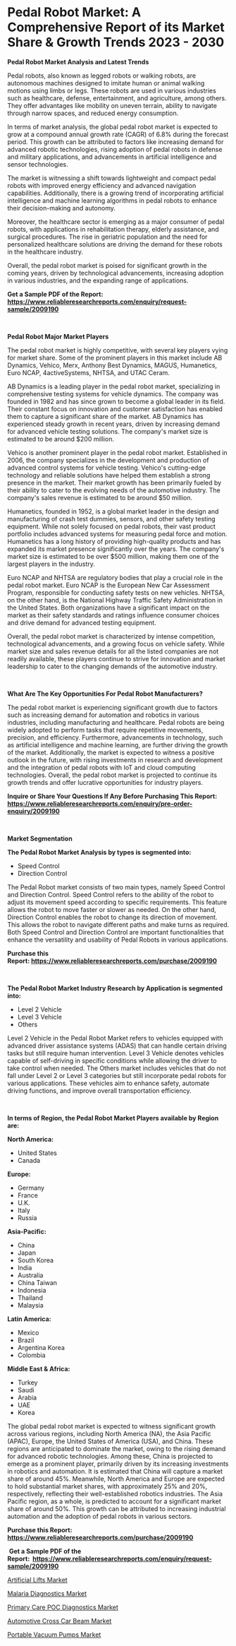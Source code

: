 <p><h1>Pedal Robot Market: A Comprehensive Report of its Market Share & Growth Trends 2023 - 2030</h1></p><p><strong>Pedal Robot Market Analysis and Latest Trends</strong></p>
<p><p>Pedal robots, also known as legged robots or walking robots, are autonomous machines designed to imitate human or animal walking motions using limbs or legs. These robots are used in various industries such as healthcare, defense, entertainment, and agriculture, among others. They offer advantages like mobility on uneven terrain, ability to navigate through narrow spaces, and reduced energy consumption.</p><p>In terms of market analysis, the global pedal robot market is expected to grow at a compound annual growth rate (CAGR) of 6.8% during the forecast period. This growth can be attributed to factors like increasing demand for advanced robotic technologies, rising adoption of pedal robots in defense and military applications, and advancements in artificial intelligence and sensor technologies.</p><p>The market is witnessing a shift towards lightweight and compact pedal robots with improved energy efficiency and advanced navigation capabilities. Additionally, there is a growing trend of incorporating artificial intelligence and machine learning algorithms in pedal robots to enhance their decision-making and autonomy.</p><p>Moreover, the healthcare sector is emerging as a major consumer of pedal robots, with applications in rehabilitation therapy, elderly assistance, and surgical procedures. The rise in geriatric population and the need for personalized healthcare solutions are driving the demand for these robots in the healthcare industry.</p><p>Overall, the pedal robot market is poised for significant growth in the coming years, driven by technological advancements, increasing adoption in various industries, and the expanding range of applications.</p></p>
<p><strong>Get a Sample PDF of the Report:&nbsp; <a href="https://www.reliableresearchreports.com/enquiry/request-sample/2009190">https://www.reliableresearchreports.com/enquiry/request-sample/2009190</a></strong></p>
<p>&nbsp;</p>
<p><strong>Pedal Robot Major Market Players</strong></p>
<p><p>The pedal robot market is highly competitive, with several key players vying for market share. Some of the prominent players in this market include AB Dynamics, Vehico, Merx, Anthony Best Dynamics, MAGUS, Humanetics, Euro NCAP, 4activeSystems, NHTSA, and UTAC Ceram.</p><p>AB Dynamics is a leading player in the pedal robot market, specializing in comprehensive testing systems for vehicle dynamics. The company was founded in 1982 and has since grown to become a global leader in its field. Their constant focus on innovation and customer satisfaction has enabled them to capture a significant share of the market. AB Dynamics has experienced steady growth in recent years, driven by increasing demand for advanced vehicle testing solutions. The company's market size is estimated to be around $200 million.</p><p>Vehico is another prominent player in the pedal robot market. Established in 2006, the company specializes in the development and production of advanced control systems for vehicle testing. Vehico's cutting-edge technology and reliable solutions have helped them establish a strong presence in the market. Their market growth has been primarily fueled by their ability to cater to the evolving needs of the automotive industry. The company's sales revenue is estimated to be around $50 million.</p><p>Humanetics, founded in 1952, is a global market leader in the design and manufacturing of crash test dummies, sensors, and other safety testing equipment. While not solely focused on pedal robots, their vast product portfolio includes advanced systems for measuring pedal force and motion. Humanetics has a long history of providing high-quality products and has expanded its market presence significantly over the years. The company's market size is estimated to be over $500 million, making them one of the largest players in the industry.</p><p>Euro NCAP and NHTSA are regulatory bodies that play a crucial role in the pedal robot market. Euro NCAP is the European New Car Assessment Program, responsible for conducting safety tests on new vehicles. NHTSA, on the other hand, is the National Highway Traffic Safety Administration in the United States. Both organizations have a significant impact on the market as their safety standards and ratings influence consumer choices and drive demand for advanced testing equipment.</p><p>Overall, the pedal robot market is characterized by intense competition, technological advancements, and a growing focus on vehicle safety. While market size and sales revenue details for all the listed companies are not readily available, these players continue to strive for innovation and market leadership to cater to the changing demands of the automotive industry.</p></p>
<p>&nbsp;</p>
<p><strong>What Are The Key Opportunities For Pedal Robot Manufacturers?</strong></p>
<p><p>The pedal robot market is experiencing significant growth due to factors such as increasing demand for automation and robotics in various industries, including manufacturing and healthcare. Pedal robots are being widely adopted to perform tasks that require repetitive movements, precision, and efficiency. Furthermore, advancements in technology, such as artificial intelligence and machine learning, are further driving the growth of the market. Additionally, the market is expected to witness a positive outlook in the future, with rising investments in research and development and the integration of pedal robots with IoT and cloud computing technologies. Overall, the pedal robot market is projected to continue its growth trends and offer lucrative opportunities for industry players.</p></p>
<p><strong>Inquire or Share Your Questions If Any Before Purchasing This Report: <a href="https://www.reliableresearchreports.com/enquiry/pre-order-enquiry/2009190">https://www.reliableresearchreports.com/enquiry/pre-order-enquiry/2009190</a></strong></p>
<p>&nbsp;</p>
<p><strong>Market Segmentation</strong></p>
<p><strong>The Pedal Robot Market Analysis by types is segmented into:</strong></p>
<p><ul><li>Speed Control</li><li>Direction Control</li></ul></p>
<p><p>The Pedal Robot market consists of two main types, namely Speed Control and Direction Control. Speed Control refers to the ability of the robot to adjust its movement speed according to specific requirements. This feature allows the robot to move faster or slower as needed. On the other hand, Direction Control enables the robot to change its direction of movement. This allows the robot to navigate different paths and make turns as required. Both Speed Control and Direction Control are important functionalities that enhance the versatility and usability of Pedal Robots in various applications.</p></p>
<p><strong>Purchase this Report:&nbsp;<a href="https://www.reliableresearchreports.com/purchase/2009190">https://www.reliableresearchreports.com/purchase/2009190</a></strong></p>
<p>&nbsp;</p>
<p><strong>The Pedal Robot Market Industry Research by Application is segmented into:</strong></p>
<p><ul><li>Level 2 Vehicle</li><li>Level 3 Vehicle</li><li>Others</li></ul></p>
<p><p>Level 2 Vehicle in the Pedal Robot Market refers to vehicles equipped with advanced driver assistance systems (ADAS) that can handle certain driving tasks but still require human intervention. Level 3 Vehicle denotes vehicles capable of self-driving in specific conditions while allowing the driver to take control when needed. The Others market includes vehicles that do not fall under Level 2 or Level 3 categories but still incorporate pedal robots for various applications. These vehicles aim to enhance safety, automate driving functions, and improve overall transportation efficiency.</p></p>
<p>&nbsp;</p>
<p><strong>In terms of Region, the Pedal Robot Market Players available by Region are:</strong></p>
<p>
    <p> <strong> North America: </strong>
        <ul>
            <li>United States</li>
            <li>Canada</li>
        </ul>
        </p> 
    <p> <strong> Europe: </strong>
        <ul>
            <li>Germany</li>
            <li>France</li>
            <li>U.K.</li>
            <li>Italy</li>
            <li>Russia</li>
        </ul>
        </p> 
    <p> <strong> Asia-Pacific: </strong>
        <ul>
            <li>China</li>
            <li>Japan</li>
            <li>South Korea</li>
            <li>India</li>
            <li>Australia</li>
            <li>China Taiwan</li>
            <li>Indonesia</li>
            <li>Thailand</li>
            <li>Malaysia</li>
        </ul>
        </p> 
    <p> <strong> Latin America: </strong>
        <ul>
            <li>Mexico</li>
            <li>Brazil</li>
            <li>Argentina Korea</li>
            <li>Colombia</li>
        </ul>
        </p> 
    <p> <strong> Middle East & Africa: </strong>
        <ul>
            <li>Turkey</li>
            <li>Saudi</li>
            <li>Arabia</li>
            <li>UAE</li>
            <li>Korea</li>
        </ul>
    </p>
    </p>
<p><p>The global pedal robot market is expected to witness significant growth across various regions, including North America (NA), the Asia Pacific (APAC), Europe, the United States of America (USA), and China. These regions are anticipated to dominate the market, owing to the rising demand for advanced robotic technologies. Among these, China is projected to emerge as a prominent player, primarily driven by its increasing investments in robotics and automation. It is estimated that China will capture a market share of around 45%. Meanwhile, North America and Europe are expected to hold substantial market shares, with approximately 25% and 20%, respectively, reflecting their well-established robotics industries. The Asia Pacific region, as a whole, is predicted to account for a significant market share of around 50%. This growth can be attributed to increasing industrial automation and the adoption of pedal robots in various sectors.</p></p>
<p><strong>Purchase this Report: <a href="https://www.reliableresearchreports.com/purchase/2009190">https://www.reliableresearchreports.com/purchase/2009190</a></strong></p>
<p>&nbsp;<strong>Get a Sample PDF of the Report:&nbsp;&nbsp;<a href="https://www.reliableresearchreports.com/enquiry/request-sample/2009190">https://www.reliableresearchreports.com/enquiry/request-sample/2009190</a></strong></p>
<p><strong></strong></p>
<p><p><a href="https://medium.com/@allelee654/artificial-lifts-market-comprehensive-assessment-by-type-application-and-geography-4bf8128a2063">Artificial Lifts Market</a></p><p><a href="https://www.linkedin.com/pulse/malaria-diagnostics-market-insights-players-forecast-till-sit4f/">Malaria Diagnostics Market</a></p><p><a href="https://www.linkedin.com/pulse/primary-care-poc-diagnostics-market-size-growth-forecast-xfv9f/">Primary Care POC Diagnostics Market</a></p><p><a href="https://github.com/rahu1503/Market-Research-Report-List-1/blob/main/automotive-cross-car-beam-market.md">Automotive Cross Car Beam Market</a></p><p><a href="https://medium.com/@vergiekunze/portable-vacuum-pumps-market-furnishes-information-on-market-share-market-trends-and-market-a1d9260a3934">Portable Vacuum Pumps Market</a></p></p>
